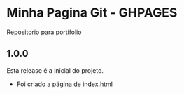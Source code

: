 # Minha Pagina Git - GHPAGES

Repositorio para portifolio 

## 1.0.0

Esta release é a inicial do projeto.

* Foi criado a página de index.html
